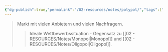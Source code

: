 ```yaml
---
{"dg-publish":true,"permalink":"/02-resources/notes/polypol/","tags":["markt/struktur","BWL"],"noteIcon":"","updated":"2025-09-05T10:12:30.000+02:00"}
---
```


>Markt mit vielen Anbietern und vielen Nachfragern.
>>Ideale Wettbewerbssituation - Gegensatz zu [[02 - RESOURCES/Notes/Monopol\|Monopol]] und [[02 - RESOURCES/Notes/Oligopol\|Oligopol]].